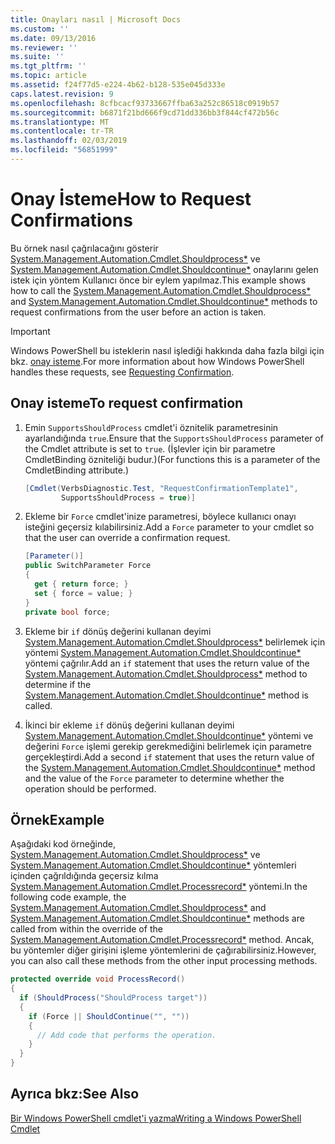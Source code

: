 ```yaml
---
title: Onayları nasıl | Microsoft Docs
ms.custom: ''
ms.date: 09/13/2016
ms.reviewer: ''
ms.suite: ''
ms.tgt_pltfrm: ''
ms.topic: article
ms.assetid: f24f77d5-e224-4b62-b128-535e045d333e
caps.latest.revision: 9
ms.openlocfilehash: 8cfbcacf93733667ffba63a252c86518c0919b57
ms.sourcegitcommit: b6871f21bd666f9cd71dd336bb3f844cf472b56c
ms.translationtype: MT
ms.contentlocale: tr-TR
ms.lasthandoff: 02/03/2019
ms.locfileid: "56851999"
---
```

# <a name="how-to-request-confirmations"></a><span data-ttu-id="77347-102">Onay İsteme</span><span class="sxs-lookup"><span data-stu-id="77347-102">How to Request Confirmations</span></span>

<span data-ttu-id="77347-103">Bu örnek nasıl çağrılacağını gösterir [System.Management.Automation.Cmdlet.Shouldprocess\*](/dotnet/api/System.Management.Automation.Cmdlet.ShouldProcess) ve [System.Management.Automation.Cmdlet.Shouldcontinue\*](/dotnet/api/System.Management.Automation.Cmdlet.ShouldContinue) onaylarını gelen istek için yöntem Kullanıcı önce bir eylem yapılmaz.</span><span class="sxs-lookup"><span data-stu-id="77347-103">This example shows how to call the [System.Management.Automation.Cmdlet.Shouldprocess\*](/dotnet/api/System.Management.Automation.Cmdlet.ShouldProcess) and [System.Management.Automation.Cmdlet.Shouldcontinue\*](/dotnet/api/System.Management.Automation.Cmdlet.ShouldContinue) methods to request confirmations from the user before an action is taken.</span></span>

> [!IMPORTANT]
> <span data-ttu-id="77347-104">Windows PowerShell bu isteklerin nasıl işlediği hakkında daha fazla bilgi için bkz. [onay isteme](./requesting-confirmation-from-cmdlets.md).</span><span class="sxs-lookup"><span data-stu-id="77347-104">For more information about how Windows PowerShell handles these requests, see [Requesting Confirmation](./requesting-confirmation-from-cmdlets.md).</span></span>

## <a name="to-request-confirmation"></a><span data-ttu-id="77347-105">Onay isteme</span><span class="sxs-lookup"><span data-stu-id="77347-105">To request confirmation</span></span>

1. <span data-ttu-id="77347-106">Emin `SupportsShouldProcess` cmdlet'i öznitelik parametresinin ayarlandığında `true`.</span><span class="sxs-lookup"><span data-stu-id="77347-106">Ensure that the `SupportsShouldProcess` parameter of the Cmdlet attribute is set to `true`.</span></span> <span data-ttu-id="77347-107">(İşlevler için bir parametre CmdletBinding özniteliği budur.)</span><span class="sxs-lookup"><span data-stu-id="77347-107">(For functions this is a parameter of the CmdletBinding attribute.)</span></span>

    ```csharp
    [Cmdlet(VerbsDiagnostic.Test, "RequestConfirmationTemplate1",
            SupportsShouldProcess = true)]
    ```

2. <span data-ttu-id="77347-108">Ekleme bir `Force` cmdlet'inize parametresi, böylece kullanıcı onayı isteğini geçersiz kılabilirsiniz.</span><span class="sxs-lookup"><span data-stu-id="77347-108">Add a `Force` parameter to your cmdlet so that the user can override a confirmation request.</span></span>

    ```csharp
    [Parameter()]
    public SwitchParameter Force
    {
      get { return force; }
      set { force = value; }
    }
    private bool force;
    ```

3. <span data-ttu-id="77347-109">Ekleme bir `if` dönüş değerini kullanan deyimi [System.Management.Automation.Cmdlet.Shouldprocess\*](/dotnet/api/System.Management.Automation.Cmdlet.ShouldProcess) belirlemek için yöntemi [System.Management.Automation.Cmdlet.Shouldcontinue\*](/dotnet/api/System.Management.Automation.Cmdlet.ShouldContinue) yöntemi çağrılır.</span><span class="sxs-lookup"><span data-stu-id="77347-109">Add an `if` statement that uses the return value of the [System.Management.Automation.Cmdlet.Shouldprocess\*](/dotnet/api/System.Management.Automation.Cmdlet.ShouldProcess) method to determine if the [System.Management.Automation.Cmdlet.Shouldcontinue\*](/dotnet/api/System.Management.Automation.Cmdlet.ShouldContinue) method is called.</span></span>

4. <span data-ttu-id="77347-110">İkinci bir ekleme `if` dönüş değerini kullanan deyimi [System.Management.Automation.Cmdlet.Shouldcontinue\*](/dotnet/api/System.Management.Automation.Cmdlet.ShouldContinue) yöntemi ve değerini `Force` işlemi gerekip gerekmediğini belirlemek için parametre gerçekleştirdi.</span><span class="sxs-lookup"><span data-stu-id="77347-110">Add a second `if` statement that uses the return value of the [System.Management.Automation.Cmdlet.Shouldcontinue\*](/dotnet/api/System.Management.Automation.Cmdlet.ShouldContinue) method and the value of the `Force` parameter to determine whether the operation should be performed.</span></span>

## <a name="example"></a><span data-ttu-id="77347-111">Örnek</span><span class="sxs-lookup"><span data-stu-id="77347-111">Example</span></span>

<span data-ttu-id="77347-112">Aşağıdaki kod örneğinde, [System.Management.Automation.Cmdlet.Shouldprocess\*](/dotnet/api/System.Management.Automation.Cmdlet.ShouldProcess) ve [System.Management.Automation.Cmdlet.Shouldcontinue\*](/dotnet/api/System.Management.Automation.Cmdlet.ShouldContinue) yöntemleri içinden çağrıldığında geçersiz kılma [System.Management.Automation.Cmdlet.Processrecord\*](/dotnet/api/System.Management.Automation.Cmdlet.ProcessRecord) yöntemi.</span><span class="sxs-lookup"><span data-stu-id="77347-112">In the following code example, the [System.Management.Automation.Cmdlet.Shouldprocess\*](/dotnet/api/System.Management.Automation.Cmdlet.ShouldProcess) and [System.Management.Automation.Cmdlet.Shouldcontinue\*](/dotnet/api/System.Management.Automation.Cmdlet.ShouldContinue) methods are called from within the override of the [System.Management.Automation.Cmdlet.Processrecord\*](/dotnet/api/System.Management.Automation.Cmdlet.ProcessRecord) method.</span></span> <span data-ttu-id="77347-113">Ancak, bu yöntemler diğer girişini işleme yöntemlerini de çağırabilirsiniz.</span><span class="sxs-lookup"><span data-stu-id="77347-113">However, you can also call these methods from the other input processing methods.</span></span>

```csharp
protected override void ProcessRecord()
{
  if (ShouldProcess("ShouldProcess target"))
  {
    if (Force || ShouldContinue("", ""))
    {
      // Add code that performs the operation.
    }
  }
}
```

## <a name="see-also"></a><span data-ttu-id="77347-114">Ayrıca bkz:</span><span class="sxs-lookup"><span data-stu-id="77347-114">See Also</span></span>

[<span data-ttu-id="77347-115">Bir Windows PowerShell cmdlet'i yazma</span><span class="sxs-lookup"><span data-stu-id="77347-115">Writing a Windows PowerShell Cmdlet</span></span>](./writing-a-windows-powershell-cmdlet.md)
